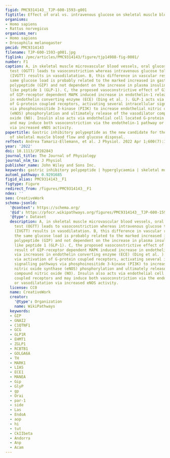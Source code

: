 ```yaml
---
figid: PMC9314143__TJP-600-1593-g001
figtitle: Effect of oral vs. intravenous glucose on skeletal muscle blood vessels
organisms:
- Homo sapiens
- Rattus norvegicus
organisms_ner:
- Homo sapiens
- Drosophila melanogaster
pmcid: PMC9314143
filename: TJP-600-1593-g001.jpg
figlink: /pmc/articles/PMC9314143/figure/tjp14988-fig-0001/
number: F1
caption: A, in skeletal muscle microvascular blood vessels, oral glucose tolerance
  test (OGTT) leads to vasoconstriction whereas intravenous glucose tolerance test
  (IVGTT) results in vasodilatation. B, this difference in vascular response to the
  same glucose load is probably related to the marked increased in gastric inhibitory
  polypeptide (GIP) and not dependent on the increase in plasma insulin or glucagon
  like peptide 1 (GLP‐1). C, the proposed vasoconstrictive effect of GIP is the result
  of GIP‐receptor dependent MAPK induced increase in endothelin‐1 release via increases
  in endothelin converting enzyme (ECE) (Ding et al. ). GLP‐1 acts via activation
  of G‐protein coupled receptors, activating several intracellular signalling pathways
  via phosphoinositide 3‐kinase (PI3K) to increase endothelial nitric oxide synthase
  (eNOS) phosphorylation and ultimately release of the vasodilator compound nitric
  oxide (NO). Insulin also acts via endothelial cell located G‐protein coupled receptors
  and may induce both vasoconstriction via the endothelin‐1 pathway or vasodilatation
  via increased eNOS activity.
papertitle: Gastric inhibitory polypeptide as the new candidate for the interaction
  of skeletal muscle blood flow and glucose disposal.
reftext: Andrea Tamariz‐Ellemann, et al. J Physiol. 2022 Apr 1;600(7):1593-1595.
year: '2022'
doi: 10.1113/JP282843
journal_title: The Journal of Physiology
journal_nlm_ta: J Physiol
publisher_name: John Wiley and Sons Inc.
keywords: gastric inhibitory polypeptide | hyperglycaemia | skeletal muscle
automl_pathway: 0.9291685
figid_alias: PMC9314143__F1
figtype: Figure
redirect_from: /figures/PMC9314143__F1
ndex: ''
seo: CreativeWork
schema-jsonld:
  '@context': https://schema.org/
  '@id': https://pfocr.wikipathways.org/figures/PMC9314143__TJP-600-1593-g001.html
  '@type': Dataset
  description: A, in skeletal muscle microvascular blood vessels, oral glucose tolerance
    test (OGTT) leads to vasoconstriction whereas intravenous glucose tolerance test
    (IVGTT) results in vasodilatation. B, this difference in vascular response to
    the same glucose load is probably related to the marked increased in gastric inhibitory
    polypeptide (GIP) and not dependent on the increase in plasma insulin or glucagon
    like peptide 1 (GLP‐1). C, the proposed vasoconstrictive effect of GIP is the
    result of GIP‐receptor dependent MAPK induced increase in endothelin‐1 release
    via increases in endothelin converting enzyme (ECE) (Ding et al. ). GLP‐1 acts
    via activation of G‐protein coupled receptors, activating several intracellular
    signalling pathways via phosphoinositide 3‐kinase (PI3K) to increase endothelial
    nitric oxide synthase (eNOS) phosphorylation and ultimately release of the vasodilator
    compound nitric oxide (NO). Insulin also acts via endothelial cell located G‐protein
    coupled receptors and may induce both vasoconstriction via the endothelin‐1 pathway
    or vasodilatation via increased eNOS activity.
  license: CC0
  name: CreativeWork
  creator:
    '@type': Organization
    name: WikiPathways
  keywords:
  - GIP
  - GNAI2
  - C1QTNF1
  - GCG
  - GLP1R
  - EHMT1
  - ZGLP1
  - RCBTB1
  - GOLGA6A
  - TH
  - MARK1
  - LIAS
  - ECE1
  - MANEA
  - Gip
  - GlyP
  - gp
  - Orai
  - par-1
  - side
  - Las
  - EndoA
  - aop
  - hi
  - tut
  - CkIIbeta
  - Andorra
  - Anp
  - Acam
---
```

